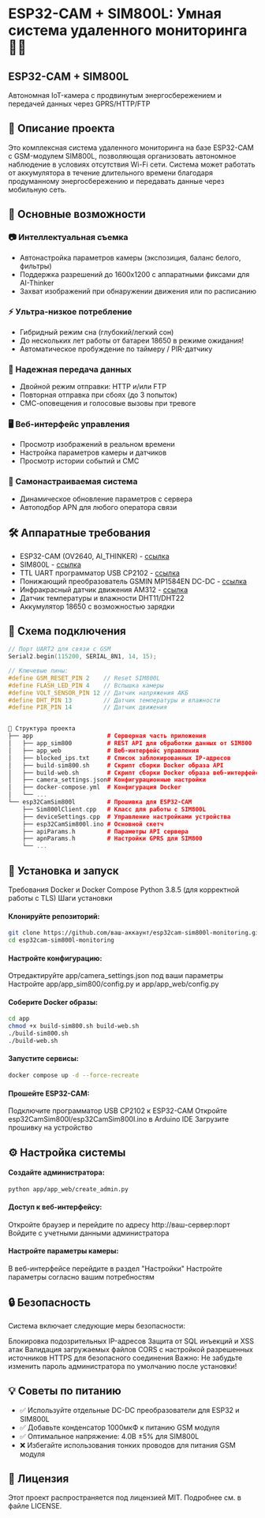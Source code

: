# ESP32-CAM + SIM800L: Умная система удаленного мониторинга 📡📸

## ESP32-CAM + SIM800L

Автономная IoT-камера с продвинутым энергосбережением и передачей данных через GPRS/HTTP/FTP

## 🌟 Описание проекта

Это комплексная система удаленного мониторинга на базе ESP32-CAM с GSM-модулем SIM800L, позволяющая организовать автономное наблюдение в условиях отсутствия Wi-Fi сети. Система может работать от аккумулятора в течение длительного времени благодаря продуманному энергосбережению и передавать данные через мобильную сеть.

## 🔑 Основные возможности

### 📷 Интеллектуальная съемка
- Автонастройка параметров камеры (экспозиция, баланс белого, фильтры)
- Поддержка разрешений до 1600x1200 с аппаратными фиксами для AI-Thinker
- Захват изображений при обнаружении движения или по расписанию

### ⚡ Ультра-низкое потребление
- Гибридный режим сна (глубокий/легкий сон)
- До нескольких лет работы от батареи 18650 в режиме ожидания!
- Автоматическое пробуждение по таймеру / PIR-датчику

### 📡 Надежная передача данных
- Двойной режим отправки: HTTP и/или FTP
- Повторная отправка при сбоях (до 3 попыток)
- СМС-оповещения и голосовые вызовы при тревоге

### 🖥 Веб-интерфейс управления
- Просмотр изображений в реальном времени
- Настройка параметров камеры и датчиков
- Просмотр истории событий и СМС

### 🧠 Самонастраиваемая система
- Динамическое обновление параметров с сервера
- Автоподбор APN для любого оператора связи

## 🛠 Аппаратные требования

- ESP32-CAM (OV2640, AI_THINKER) - [ссылка]()
- SIM800L - [ссылка]()
- TTL UART программатор USB CP2102 - [ссылка]()
- Понижающий преобразователь GSMIN MP1584EN DC-DC - [ссылка]()
- Инфракрасный датчик движения AM312 - [ссылка]()
- Датчик температуры и влажности DHT11/DHT22
- Аккумулятор 18650 с возможностью зарядки

## 🔌 Схема подключения

```cpp
// Порт UART2 для связи с GSM
Serial2.begin(115200, SERIAL_8N1, 14, 15);

// Ключевые пины:
#define GSM_RESET_PIN 2    // Reset SIM800L
#define FLASH_LED_PIN 4    // Вспышка камеры
#define VOLT_SENSOR_PIN 12 // Датчик напряжения АКБ
#define DHT_PIN 13         // Датчик температуры и влажности
#define PIR_PIN 14         // Датчик движения


📂 Структура проекта
├── app                     # Серверная часть приложения
│   ├── app_sim800          # REST API для обработки данных от SIM800
│   ├── app_web             # Веб-интерфейс управления
│   ├── blocked_ips.txt     # Список заблокированных IP-адресов
│   ├── build-sim800.sh     # Скрипт сборки Docker образа API
│   ├── build-web.sh        # Скрипт сборки Docker образа веб-интерфейса
│   ├── camera_settings.json# Конфигурационные настройки
│   ├── docker-compose.yml  # Конфигурация Docker
│   └── ...
└── esp32CamSim800l         # Прошивка для ESP32-CAM
    ├── Sim800lClient.cpp   # Класс для работы с SIM800L
    ├── deviceSettings.cpp  # Управление настройками устройства
    ├── esp32CamSim800l.ino # Основной скетч
    ├── apiParams.h         # Параметры API сервера
    ├── apnParams.h         # Настройки GPRS для SIM800
    └── ...
```
    
## 🚀 Установка и запуск
Требования
Docker и Docker Compose
Python 3.8.5 (для корректной работы с TLS)
Шаги установки

#### Клонируйте репозиторий:

```bash
git clone https://github.com/ваш-аккаунт/esp32cam-sim800l-monitoring.git
cd esp32cam-sim800l-monitoring
```

#### Настройте конфигурацию:
Отредактируйте app/camera_settings.json под ваши параметры
Настройте app/app_sim800/config.py и app/app_web/config.py

#### Соберите Docker образы:
```bash
cd app
chmod +x build-sim800.sh build-web.sh
./build-sim800.sh
./build-web.sh
```
#### Запустите сервисы:
```bash
docker compose up -d --force-recreate
```

#### Прошейте ESP32-CAM:
Подключите программатор USB CP2102 к ESP32-CAM
Откройте esp32CamSim800l/esp32CamSim800l.ino в Arduino IDE
Загрузите прошивку на устройство


## ⚙️ Настройка системы
#### Создайте администратора:

```bash
python app/app_web/create_admin.py
```

#### Доступ к веб-интерфейсу:
Откройте браузер и перейдите по адресу http://ваш-сервер:порт
Войдите с учетными данными администратора

#### Настройте параметры камеры:
В веб-интерфейсе перейдите в раздел "Настройки"
Настройте параметры согласно вашим потребностям


## 🔒 Безопасность
Система включает следующие меры безопасности:

Блокировка подозрительных IP-адресов
Защита от SQL инъекций и XSS атак
Валидация загружаемых файлов
CORS с настройкой разрешенных источников
HTTPS для безопасного соединения
Важно: Не забудьте изменить пароль администратора по умолчанию после установки!

## 💡 Советы по питанию
- ✅ Используйте отдельные DC-DC преобразователи для ESP32 и SIM800L
- ✅ Добавьте конденсатор 1000мкФ к питанию GSM модуля
- ✅ Оптимальное напряжение: 4.0В ±5% для SIM800L
- ❌ Избегайте использования тонких проводов для питания GSM модуля

## 📄 Лицензия
Этот проект распространяется под лицензией MIT. Подробнее см. в файле LICENSE.
